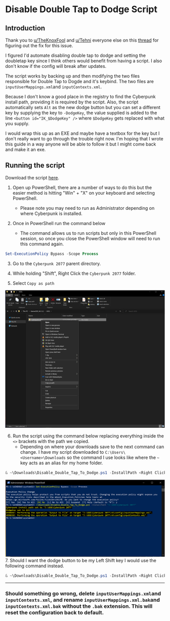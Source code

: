 # Disable Double Tap to Dodge Script
## Introduction
Thank you to [u/TheKnoxFool](https://www.reddit.com/user/TheKnoxFool) and [u/Tehni](https://www.reddit.com/user/Tehni/) everyone else on this [thread](https://www.reddit.com/r/cyberpunkgame/comments/ka62x8/how_to_turn_off_doubletap_to_dodge_mkb/) for figuring out the fix for this issue.

I figured I'd automate disabling double tap to dodge and setting the doubletap key since I think others would benefit from having a script. I also don't know if the config will break after updates.

The script works by backing up and then modifying the two files responsible for Double Tap to Dogde and it's keybind. The two files are `inputUserMappings.xml`and `inputContexts.xml`.

Because I don't know a good place in the registry to find the Cyberpunk install path, providing it is required by the script. Also, the script automatically sets `Alt` as the new dodge button but you can set a different key by supplying the key to `-DodgeKey`, the value supplied is added to the line `<button id="IK_$DodgeKey" />` where `$DodgeKey` gets replaced with what you supply.

I would wrap this up as an EXE and maybe have a textbox for the key but I don't really want to go through the trouble right now. I'm hoping that I wrote this guide in a way anyone will be able to follow it but I might come back and make it an exe.

## Running the script

Download the script [here](/Disable_Double_Tap_To_Dodge.ps1).

1. Open up PowerShell, there are a number of ways to do this but the easier method is hitting "Win" + "X" on your keyboard and selecting PowerShell.
    * Please note you may need to run as Administrator depending on where Cyberpunk is installed.

2. Once in PowerShell run the command below
    * The command allows us to run scripts but only in this PowerShell session, so once you close the PowerShell window will need to run this command again.
```powershell
Set-ExecutionPolicy Bypass -Scope Process
```
3. Go to the `Cyberpunk 2077` parent directory.
4. While holding "Shift", Right Click the `Cyberpunk 2077` folder.

5. Select `Copy as path`

![Copy As Path](/src/CopyAsPath.png)

6. Run the script using the command below replacing everything inside the `<>` brackets with the path we copied.
    * Depending on where your downloads save to the next command can change. I have my script downloaded to `C:\Users\<Username>\Downloads` so the command I use looks like where the `~` key acts as an alias for my home folder.
```powershell
& ~\Downloads\Disable_Double_Tap_To_Dodge.ps1 -InstallPath <Right Click to Paste Path>
```
![Run PowerShell Script](/src/RunPowerShellScript.png)
7. Should I want the dodge button to be my Left Shift key I would use the following command instead.
```powershell
& ~\Downloads\Disable_Double_Tap_To_Dodge.ps1 -InstallPath <Right Click to Paste Path> -DodgeKey "LShift"
```

---
### Should something go wrong, delete `inputUserMappings.xml`and `inputContexts.xml`, and rename `inputUserMappings.xml.bak`and `inputContexts.xml.bak` without the `.bak` extension. This will reset the configuration back to default.